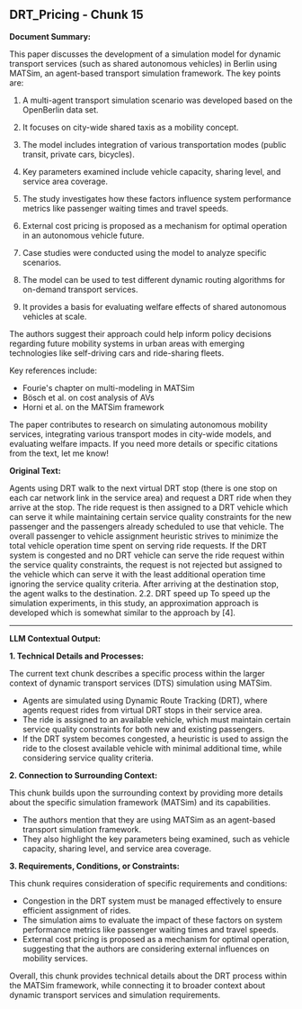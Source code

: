 ## DRT_Pricing - Chunk 15

**Document Summary:**

This paper discusses the development of a simulation model for dynamic transport services (such as shared autonomous vehicles) in Berlin using MATSim, an agent-based transport simulation framework. The key points are:

1. A multi-agent transport simulation scenario was developed based on the OpenBerlin data set.

2. It focuses on city-wide shared taxis as a mobility concept.

3. The model includes integration of various transportation modes (public transit, private cars, bicycles).

4. Key parameters examined include vehicle capacity, sharing level, and service area coverage.

5. The study investigates how these factors influence system performance metrics like passenger waiting times and travel speeds.

6. External cost pricing is proposed as a mechanism for optimal operation in an autonomous vehicle future.

7. Case studies were conducted using the model to analyze specific scenarios.

8. The model can be used to test different dynamic routing algorithms for on-demand transport services.

9. It provides a basis for evaluating welfare effects of shared autonomous vehicles at scale.

The authors suggest their approach could help inform policy decisions regarding future mobility systems in urban areas with emerging technologies like self-driving cars and ride-sharing fleets.

Key references include:

- Fourie's chapter on multi-modeling in MATSim 
- Bösch et al. on cost analysis of AVs
- Horni et al. on the MATSim framework

The paper contributes to research on simulating autonomous mobility services, integrating various transport modes in city-wide models, and evaluating welfare impacts. If you need more details or specific citations from the text, let me know!

**Original Text:**

Agents using DRT
walk to the next virtual DRT stop (there is one stop on each car network link in the service area) and request a DRT ride
when they arrive at the stop. The ride request is then assigned to a DRT vehicle which can serve it while maintaining
certain service quality constraints for the new passenger and the passengers already scheduled to use that vehicle. The
overall passenger to vehicle assignment heuristic strives to minimize the total vehicle operation time spent on serving
ride requests. If the DRT system is congested and no DRT vehicle can serve the ride request within the service quality
constraints, the request is not rejected but assigned to the vehicle which can serve it with the least additional operation
time ignoring the service quality criteria. After arriving at the destination stop, the agent walks to the destination. 2.2. DRT speed up
To speed up the simulation experiments, in this study, an approximation approach is developed which is somewhat
similar to the approach by [4].

---

**LLM Contextual Output:**

**1. Technical Details and Processes:**

The current text chunk describes a specific process within the larger context of dynamic transport services (DTS) simulation using MATSim.

* Agents are simulated using Dynamic Route Tracking (DRT), where agents request rides from virtual DRT stops in their service area.
* The ride is assigned to an available vehicle, which must maintain certain service quality constraints for both new and existing passengers.
* If the DRT system becomes congested, a heuristic is used to assign the ride to the closest available vehicle with minimal additional time, while considering service quality criteria.

**2. Connection to Surrounding Context:**

This chunk builds upon the surrounding context by providing more details about the specific simulation framework (MATSim) and its capabilities.

* The authors mention that they are using MATSim as an agent-based transport simulation framework.
* They also highlight the key parameters being examined, such as vehicle capacity, sharing level, and service area coverage.

**3. Requirements, Conditions, or Constraints:**

This chunk requires consideration of specific requirements and conditions:

* Congestion in the DRT system must be managed effectively to ensure efficient assignment of rides.
* The simulation aims to evaluate the impact of these factors on system performance metrics like passenger waiting times and travel speeds.
* External cost pricing is proposed as a mechanism for optimal operation, suggesting that the authors are considering external influences on mobility services.

Overall, this chunk provides technical details about the DRT process within the MATSim framework, while connecting it to broader context about dynamic transport services and simulation requirements.
